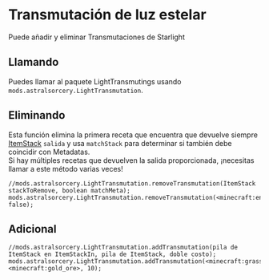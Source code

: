 # Transmutación de luz estelar

Puede añadir y eliminar Transmutaciones de Starlight

## Llamando

Puedes llamar al paquete LightTransmutings usando `mods.astralsorcery.LightTransmutation`.

## Eliminando

Esta función elimina la primera receta que encuentra que devuelve siempre [ItemStack](/Vanilla/Items/IItemStack/) `salida` y usa `matchStack` para determinar si también debe coincidir con Metadatas.  
Si hay múltiples recetas que devuelven la salida proporcionada, ¡necesitas llamar a este método varias veces!

```zenscript
//mods.astralsorcery.LightTransmutation.removeTransmutation(ItemStack stackToRemove, boolean matchMeta);
mods.astralsorcery.LightTransmutation.removeTransmutation(<minecraft:end_stone>, false);
```

## Adicional

```zenscript
//mods.astralsorcery.LightTransmutation.addTransmutation(pila de ItemStack en ItemStackIn, pila de ItemStack, doble costo);
mods.astralsorcery.LightTransmutation.addTransmutation(<minecraft:grass>, <minecraft:gold_ore>, 10);
```